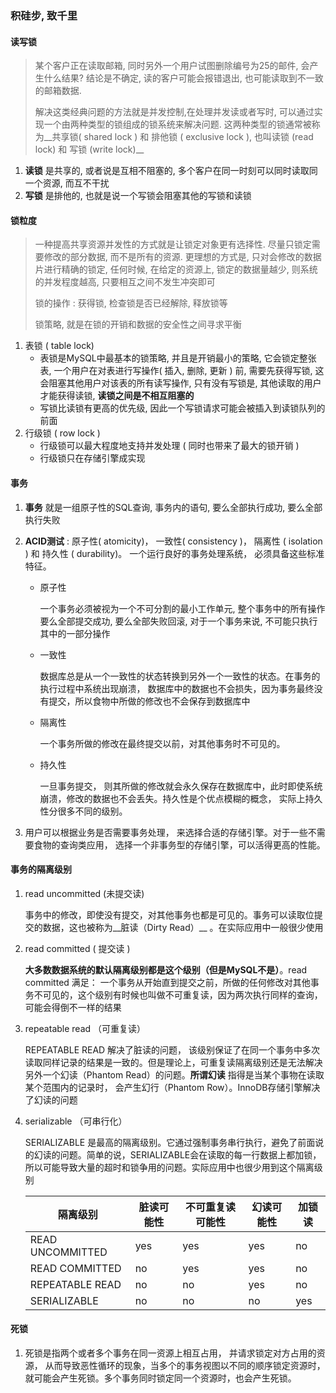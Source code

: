 ### 积硅步, 致千里

#### 读写锁

> 某个客户正在读取邮箱, 同时另外一个用户试图删除编号为25的邮件, 会产生什么结果? 结论是不确定, 读的客户可能会报错退出, 也可能读取到不一致的邮箱数据. 
>
> 解决这类经典问题的方法就是并发控制,在处理并发读或者写时, 可以通过实现一个由两种类型的锁组成的锁系统来解决问题.  这两种类型的锁通常被称为__共享锁( shared lock ) 和 排他锁 ( exclusive lock ), 也叫读锁 (read lock) 和 写锁 (write lock)__ 

1. __读锁__ 是共享的, 或者说是互相不阻塞的, 多个客户在同一时刻可以同时读取同一个资源, 而互不干扰
2. __写锁__ 是排他的, 也就是说一个写锁会阻塞其他的写锁和读锁

#### 锁粒度

>一种提高共享资源并发性的方式就是让锁定对象更有选择性. 尽量只锁定需要修改的部分数据, 而不是所有的资源. 更理想的方式是, 只对会修改的数据片进行精确的锁定, 任何时候, 在给定的资源上, 锁定的数据量越少, 则系统的并发程度越高, 只要相互之间不发生冲突即可
>
>
>
>锁的操作 : 获得锁, 检查锁是否已经解除, 释放锁等
>
>
>
>锁策略, 就是在锁的开销和数据的安全性之间寻求平衡

1. 表锁 ( table lock)
   * 表锁是MySQL中最基本的锁策略, 并且是开销最小的策略, 它会锁定整张表, 一个用户在对表进行写操作( 插入, 删除, 更新 ) 前, 需要先获得写锁, 这会阻塞其他用户对该表的所有读写操作, 只有没有写锁是, 其他读取的用户才能获得读锁, __读锁之间是不相互阻塞的__ 
   * 写锁比读锁有更高的优先级, 因此一个写锁请求可能会被插入到读锁队列的前面
2. 行级锁 ( row lock )
   * 行级锁可以最大程度地支持并发处理 ( 同时也带来了最大的锁开销 )
   * 行级锁只在存储引擎成实现

#### 事务

1. __事务__ 就是一组原子性的SQL查询, 事务内的语句, 要么全部执行成功, 要么全部执行失败

2. __ACID测试__  : 原子性( atomicity)， 一致性( consistency )， 隔离性 ( isolation ) 和 持久性 ( durability)。 一个运行良好的事务处理系统， 必须具备这些标准特征。

   * 原子性

     一个事务必须被视为一个不可分割的最小工作单元, 整个事务中的所有操作要么全部提交成功, 要么全部失败回滚, 对于一个事务来说, 不可能只执行其中的一部分操作

   * 一致性

     数据库总是从一个一致性的状态转换到另外一个一致性的状态。在事务的执行过程中系统出现崩溃， 数据库中的数据也不会损失，因为事务最终没有提交，所以食物中所做的修改也不会保存到数据库中

   * 隔离性

     一个事务所做的修改在最终提交以前，对其他事务时不可见的。

   * 持久性

     一旦事务提交， 则其所做的修改就会永久保存在数据库中，此时即使系统崩溃，修改的数据也不会丢失。持久性是个优点模糊的概念， 实际上持久性分很多不同的级别。

3. 用户可以根据业务是否需要事务处理， 来选择合适的存储引擎。对于一些不需要食物的查询类应用， 选择一个非事务型的存储引擎，可以活得更高的性能。

#### 事务的隔离级别

1. read uncommitted (未提交读)

   事务中的修改，即使没有提交，对其他事务也都是可见的。事务可以读取位提交的数据，这也被称为__脏读（Dirty Read）__ 。在实际应用中一般很少使用

2. read committed ( 提交读 )

   __大多数数据系统的默认隔离级别都是这个级别（但是MySQL不是）__。read committed 满足： 一个事务从开始直到提交之前，所做的任何修改对其他事务不可见的，这个级别有时候也叫做不可重复读，因为两次执行同样的查询，可能会得倒不一样的结果

3. repeatable read （可重复读）

   REPEATABLE READ 解决了脏读的问题， 该级别保证了在同一个事务中多次读取同样记录的结果是一致的。但是理论上，可重复读隔离级别还是无法解决另外一个幻读（Phantom Read）的问题。__所谓幻读__ 指得是当某个事物在读取某个范围内的记录时， 会产生幻行（Phantom Row）。InnoDB存储引擎解决了幻读的问题

4. serializable （可串行化）

   SERIALIZABLE 是最高的隔离级别。它通过强制事务串行执行，避免了前面说的幻读的问题。简单的说，SERIALIZABLE会在读取的每一行数据上都加锁， 所以可能导致大量的超时和锁争用的问题。实际应用中也很少用到这个隔离级别

   | 隔离级别         | 脏读可能性 | 不可重复读可能性 | 幻读可能性 | 加锁读 |
   | ---------------- | ---------- | ---------------- | ---------- | ------ |
   | READ UNCOMMITTED | yes        | yes              | yes        | no     |
   | READ COMMITTED   | no         | yes              | yes        | no     |
   | REPEATABLE READ  | no         | no               | yes        | no     |
   | SERIALIZABLE     | no         | no               | no         | yes    |

#### 死锁

1. 死锁是指两个或者多个事务在同一资源上相互占用， 并请求锁定对方占用的资源， 从而导致恶性循环的现象，当多个的事务视图以不同的顺序锁定资源时，就可能会产生死锁。多个事务同时锁定同一个资源时，也会产生死锁。

